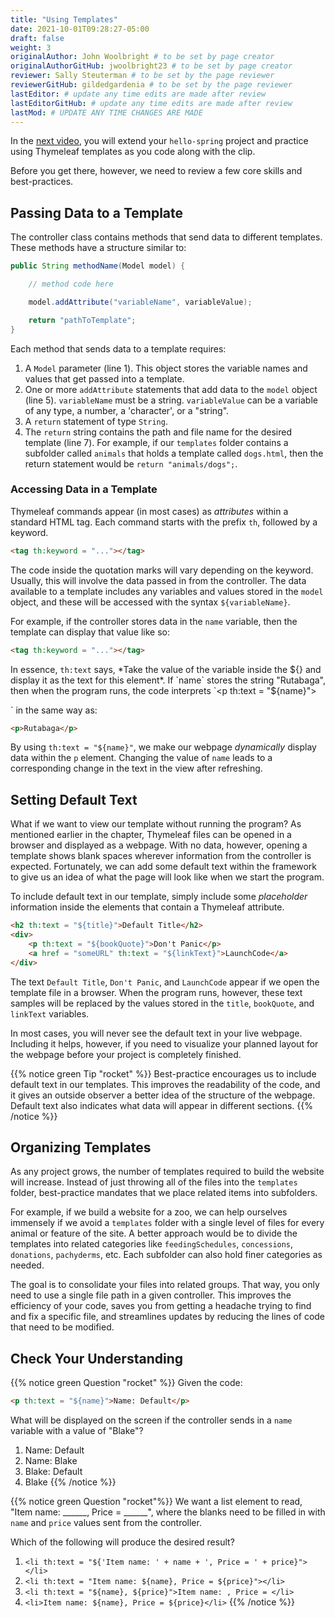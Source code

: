 ```yaml
---
title: "Using Templates"
date: 2021-10-01T09:28:27-05:00
draft: false
weight: 3
originalAuthor: John Woolbright # to be set by page creator
originalAuthorGitHub: jwoolbright23 # to be set by page creator
reviewer: Sally Steuterman # to be set by the page reviewer
reviewerGitHub: gildedgardenia # to be set by the page reviewer
lastEditor: # update any time edits are made after review
lastEditorGitHub: # update any time edits are made after review
lastMod: # UPDATE ANY TIME CHANGES ARE MADE
---
```

<!-- TODO: Update when conditionals-template is created -->
In the [next video](), you will extend your `hello-spring` project and practice using Thymeleaf templates as you code along with the clip.

Before you get there, however, we need to review a few core skills and best-practices.

## Passing Data to a Template

The controller class contains methods that send data to different templates.
These methods have a structure similar to:

```java
public String methodName(Model model) {

    // method code here

    model.addAttribute("variableName", variableValue);

    return "pathToTemplate";
}
```
Each method that sends data to a template requires:

1. A `Model` parameter (line 1). This object stores the variable names and values that get passed into a template.
1. One or more `addAttribute` statements that add data to the `model` object (line 5). `variableName` must be a string. `variableValue` can be a variable of any type, a number, a 'character', or a "string".
1. A `return` statement of type `String`.
1. The `return` string contains the path and file name for the desired template (line 7). For example, if our `templates` folder contains a subfolder called `animals` that holds a template called `dogs.html`, then the return statement would be `return "animals/dogs";`.

### Accessing Data in a Template

Thymeleaf commands appear (in most cases) as *attributes* within a standard
HTML tag. Each command starts with the prefix ``th``, followed by a keyword.

```html
<tag th:keyword = "..."></tag>

```

The code inside the quotation marks will vary depending on the keyword.
Usually, this will involve the data passed in from the controller. The data
available to a template includes any variables and values stored in the
`model` object, and these will be accessed with the syntax
`${variableName}`.

For example, if the controller stores data in the `name` variable, then the
template can display that value like so:

```html
<tag th:keyword = "..."></tag>

```

In essence, `th:text` says, *Take the value of the variable inside the ${}
and display it as the text for this element*. If `name` stores the string
"Rutabaga", then when the program runs, the code interprets
`<p th:text = "${name}"></p>` in the same way as:

```html
<p>Rutabaga</p>
```

By using `th:text = "${name}"`, we make our webpage *dynamically* display
data within the `p` element. Changing the value of `name` leads to a
corresponding change in the text in the view after refreshing.

## Setting Default Text

What if we want to view our template without running the program? As mentioned
earlier in the chapter, Thymeleaf files can be opened in a browser and
displayed as a webpage. With no data, however, opening a template shows blank
spaces wherever information from the controller is expected. Fortunately, we
can add some default text within the framework to give us an idea of what the
page will look like when we start the program.

To include default text in our template, simply include some *placeholder*
information inside the elements that contain a Thymeleaf attribute.

```html
<h2 th:text = "${title}">Default Title</h2>
<div>
    <p th:text = "${bookQuote}">Don't Panic</p>
    <a href = "someURL" th:text = "${linkText}">LaunchCode</a>
</div>
```

The text `Default Title`, `Don't Panic`, and `LaunchCode` appear if we
open the template file in a browser. When the program runs, however, these text
samples will be replaced by the values stored in the `title`, `bookQuote`,
and `linkText` variables.

In most cases, you will never see the default text in your live webpage.
Including it helps, however, if you need to visualize your planned layout for
the webpage before your project is completely finished.

{{% notice green Tip "rocket" %}}
Best-practice encourages us to include default text in our templates. This
improves the readability of the code, and it gives an outside observer a
better idea of the structure of the webpage. Default text also indicates what
data will appear in different sections.
{{% /notice %}}

## Organizing Templates

As any project grows, the number of templates required to build the website
will increase. Instead of just throwing all of the files into the
`templates` folder, best-practice mandates that we place related items
into subfolders.

For example, if we build a website for a zoo, we can help ourselves immensely
if we avoid a `templates` folder with a single level of files for every
animal or feature of the site. A better approach would be to divide the
templates into related categories like `feedingSchedules`, `concessions`,
`donations`, `pachyderms`, etc. Each subfolder can also hold finer
categories as needed.

The goal is to consolidate your files into related groups. That way, you only
need to use a single file path in a given controller. This improves the
efficiency of your code, saves you from getting a headache trying to find and
fix a specific file, and streamlines updates by reducing the lines of code
that need to be modified.

## Check Your Understanding

{{% notice green Question "rocket" %}}
Given the code:

```html
<p th:text = "${name}">Name: Default</p>
```

What will be displayed on the screen if the controller sends in a `name` variable with a value of "Blake"?

1. Name: Default
1. Name: Blake
1. Blake: Default
1. Blake
{{% /notice %}}


{{% notice green Question "rocket"%}}
We want a list element to read, "Item name: ______, Price = ______", where
the blanks need to be filled in with `name` and `price` values sent from
the controller.

Which of the following will produce the desired result?

1. `<li th:text = "${'Item name: ' + name + ', Price = ' + price}"></li>`
1. `<li th:text = "Item name: ${name}, Price = ${price}"></li>`
1. `<li th:text = "${name}, ${price}">Item name: , Price = </li>`
1. `<li>Item name: ${name}, Price = ${price}</li>`
{{% /notice %}}